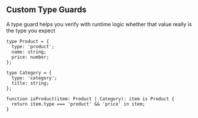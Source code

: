 ## Custom Type Guards

A type guard helps you verify with runtime logic whether that value really is the type you expect

```
type Product = {
  type: 'product';
  name: string;
  price: number;
};

type Category = {
  type: 'category';
  title: string;
};

function isProduct(item: Product | Category): item is Product {
  return item.type === 'product' && 'price' in item;
}
```